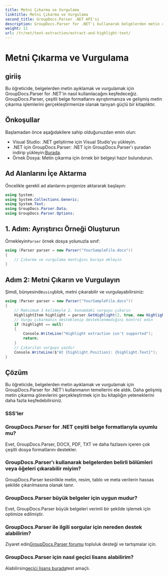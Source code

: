 ```yaml
---
title: Metni Çıkarma ve Vurgulama
linktitle: Metni Çıkarma ve Vurgulama
second_title: GroupDocs.Parser .NET API'si
description: GroupDocs.Parser for .NET'i kullanarak belgelerden metin çıkarmayı ve vurgulamayı öğrenin. .NET projelerinizde etkili metin çıkarma için kolay adımlar.
weight: 11
url: /tr/net/text-extraction/extract-and-highlight-text/
---
```


# Metni Çıkarma ve Vurgulama

## giriiş
Bu öğreticide, belgelerden metin ayıklamak ve vurgulamak için GroupDocs.Parser for .NET'in nasıl kullanılacağını keşfedeceğiz. GroupDocs.Parser, çeşitli belge formatlarını ayrıştırmanıza ve gelişmiş metin çıkarma işlemlerini gerçekleştirmenize olanak tanıyan güçlü bir kitaplıktır.
## Önkoşullar
Başlamadan önce aşağıdakilere sahip olduğunuzdan emin olun:
- Visual Studio: .NET geliştirme için Visual Studio'yu yükleyin.
-  .NET için GroupDocs.Parser: .NET için GroupDocs.Parser'ı şuradan indirip yükleyin:[Burada](https://releases.groupdocs.com/parser/net/).
- Örnek Dosya: Metin çıkarma için örnek bir belgeyi hazır bulundurun.

## Ad Alanlarını İçe Aktarma
Öncelikle gerekli ad alanlarını projenize aktararak başlayın:
```csharp
using System;
using System.Collections.Generic;
using System.Text;
using GroupDocs.Parser.Data;
using GroupDocs.Parser.Options;
```
## 1. Adım: Ayrıştırıcı Örneği Oluşturun
 Örnekleyin`Parser` örnek dosya yolunuzla sınıf:
```csharp
using (Parser parser = new Parser("YourSampleFile.docx"))
{
    // Çıkarma ve vurgulama mantığını buraya ekleyin
}
```
## Adım 2: Metni Çıkarın ve Vurgulayın
 Şimdi, bünyesinde`using`blok, metni çıkarabilir ve vurgulayabilirsiniz:
```csharp
using (Parser parser = new Parser("YourSampleFile.docx"))
{
    // Maksimum 3 kelimeyle 2. konumdaki vurguyu çıkarın
    HighlightItem highlight = parser.GetHighlight(2, true, new HighlightOptions(3));
    // Vurgu çıkarmanın desteklenip desteklenmediğini kontrol edin
    if (highlight == null)
    {
        Console.WriteLine("Highlight extraction isn't supported");
        return;
    }
    // Çıkarılan vurguyu yazdır
    Console.WriteLine($"At {highlight.Position}: {highlight.Text}");
}
```

## Çözüm
Bu öğreticide, belgelerden metin ayıklamak ve vurgulamak için GroupDocs.Parser for .NET'i kullanmanın temellerini ele aldık. Daha gelişmiş metin çıkarma görevlerini gerçekleştirmek için bu kitaplığın yeteneklerini daha fazla keşfedebilirsiniz.

### SSS'ler
### GroupDocs.Parser for .NET çeşitli belge formatlarıyla uyumlu mu?
Evet, GroupDocs.Parser, DOCX, PDF, TXT ve daha fazlasını içeren çok çeşitli dosya formatlarını destekler.
### GroupDocs.Parser'ı kullanarak belgelerden belirli bölümleri veya öğeleri çıkarabilir miyim?
GroupDocs.Parser kesinlikle metin, resim, tablo ve meta verilerin hassas şekilde çıkarılmasına olanak tanır.
### GroupDocs.Parser büyük belgeler için uygun mudur?
Evet, GroupDocs.Parser büyük belgeleri verimli bir şekilde işlemek için optimize edilmiştir.
### GroupDocs.Parser ile ilgili sorgular için nereden destek alabilirim?
 Ziyaret edin[GroupDocs.Parser forumu](https://forum.groupdocs.com/c/parser/17) topluluk desteği ve tartışmalar için.
### GroupDocs.Parser için nasıl geçici lisans alabilirim?
 Alabilirsin[geçici lisans burada](https://purchase.groupdocs.com/temporary-license/)test amaçlı.